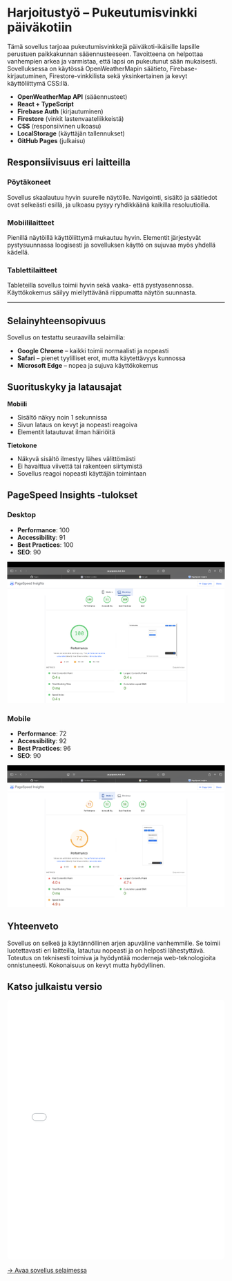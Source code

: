 

# Harjoitustyö – Pukeutumisvinkki päiväkotiin

Tämä sovellus tarjoaa pukeutumisvinkkejä päiväkoti-ikäisille lapsille perustuen paikkakunnan sääennusteeseen. Tavoitteena on helpottaa vanhempien arkea ja varmistaa, että lapsi on pukeutunut sään mukaisesti. Sovelluksessa on käytössä OpenWeatherMapin säätieto, Firebase-kirjautuminen, Firestore-vinkkilista sekä yksinkertainen ja kevyt käyttöliittymä CSS:llä.

- **OpenWeatherMap API** (sääennusteet)
- **React + TypeScript**
- **Firebase Auth** (kirjautuminen)
- **Firestore** (vinkit lastenvaateliikkeistä)
- **CSS** (responsiivinen ulkoasu)
- **LocalStorage** (käyttäjän tallennukset)
- **GitHub Pages** (julkaisu)

## Responsiivisuus eri laitteilla

### Pöytäkoneet

Sovellus skaalautuu hyvin suurelle näytölle. Navigointi, sisältö ja säätiedot ovat selkeästi esillä, ja ulkoasu pysyy ryhdikkäänä kaikilla resoluutioilla.

### Mobiililaitteet

Pienillä näytöillä käyttöliittymä mukautuu hyvin. Elementit järjestyvät pystysuunnassa loogisesti ja sovelluksen käyttö on sujuvaa myös yhdellä kädellä.

### Tablettilaitteet

Tableteilla sovellus toimii hyvin sekä vaaka- että pystyasennossa. Käyttökokemus säilyy miellyttävänä riippumatta näytön suunnasta.

---

## Selainyhteensopivuus

Sovellus on testattu seuraavilla selaimilla:

- **Google Chrome** – kaikki toimii normaalisti ja nopeasti  
- **Safari** – pienet tyylilliset erot, mutta käytettävyys kunnossa  
- **Microsoft Edge** – nopea ja sujuva käyttökokemus

## Suorituskyky ja latausajat

**Mobiili**  
- Sisältö näkyy noin 1 sekunnissa  
- Sivun lataus on kevyt ja nopeasti reagoiva  
- Elementit latautuvat ilman häiriöitä

**Tietokone**  
- Näkyvä sisältö ilmestyy lähes välittömästi  
- Ei havaittua viivettä tai rakenteen siirtymistä  
- Sovellus reagoi nopeasti käyttäjän toimintaan


## PageSpeed Insights -tulokset

### Desktop

- **Performance**: 100  
- **Accessibility**: 91  
- **Best Practices**: 100  
- **SEO**: 90  

![PageSpeed Desktop](PageSpeed_desktop.png)

### Mobile

- **Performance**: 72  
- **Accessibility**: 92  
- **Best Practices**: 96  
- **SEO**: 90  

![PageSpeed Mobile](PageSpeed_mobile.png)


## Yhteenveto

Sovellus on selkeä ja käytännöllinen arjen apuväline vanhemmille. Se toimii luotettavasti eri laitteilla, latautuu nopeasti ja on helposti lähestyttävä. Toteutus on teknisesti toimiva ja hyödyntää moderneja web-teknologioita onnistuneesti. Kokonaisuus on kevyt mutta hyödyllinen.

## Katso julkaistu versio

<iframe src="/kliikanen/lopputyo/index.html" width="100%" height="600px" style="border:none; border-radius:8px"></iframe> 

[→ Avaa sovellus selaimessa](https://kimmoliikanen.github.io/kliikanen/lopputyo/index.html)

